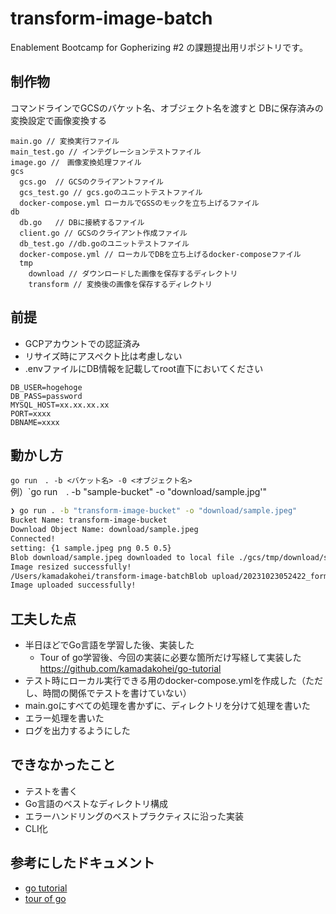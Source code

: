 # transform-image-batch

Enablement Bootcamp for Gopherizing #2 の課題提出用リポジトリです。

## 制作物
コマンドラインでGCSのバケット名、オブジェクト名を渡すと
DBに保存済みの変換設定で画像変換する


```text
main.go // 変換実行ファイル
main_test.go // インテグレーションテストファイル
image.go //　画像変換処理ファイル
gcs
  gcs.go  // GCSのクライアントファイル
  gcs_test.go // gcs.goのユニットテストファイル
  docker-compose.yml ローカルでGSSのモックを立ち上げるファイル
db
  db.go   // DBに接続するファイル
  client.go // GCSのクライアント作成ファイル
  db_test.go //db.goのユニットテストファイル
  docker-compose.yml // ローカルでDBを立ち上げるdocker-composeファイル
  tmp 
    download // ダウンロードした画像を保存するディレクトリ
    transform // 変換後の画像を保存するディレクトリ
```

## 前提
- GCPアカウントでの認証済み
- リサイズ時にアスペクト比は考慮しない
- .envファイルにDB情報を記載してroot直下においてください

```
DB_USER=hogehoge
DB_PASS=password
MYSQL_HOST=xx.xx.xx.xx
PORT=xxxx
DBNAME=xxxx
```


## 動かし方
`go run　. -b <バケット名> -0 <オブジェクト名>`  
例）`go run　. -b "sample-bucket" -o "download/sample.jpg'"

```bash                                                                             4s   05:22:47 
❯ go run . -b "transform-image-bucket" -o "download/sample.jpeg"
Bucket Name: transform-image-bucket
Download Object Name: download/sample.jpeg
Connected!
setting: {1 sample.jpeg png 0.5 0.5}
Blob download/sample.jpeg downloaded to local file ./gcs/tmp/download/sample.jpeg
Image resized successfully!
/Users/kamadakohei/transform-image-batchBlob upload/20231023052422_formatted_resized_sample.jpeg uploaded.
Image uploaded successfully!
```


## 工夫した点
- 半日ほどでGo言語を学習した後、実装した
  - Tour of go学習後、今回の実装に必要な箇所だけ写経して実装した
    https://github.com/kamadakohei/go-tutorial
- テスト時にローカル実行できる用のdocker-compose.ymlを作成した（ただし、時間の関係でテストを書けていない）
- main.goにすべての処理を書かずに、ディレクトリを分けて処理を書いた
- エラー処理を書いた
- ログを出力するようにした

## できなかったこと
- テストを書く
- Go言語のベストなディレクトリ構成
- エラーハンドリングのベストプラクティスに沿った実装
- CLI化

## 参考にしたドキュメント
- [go tutorial](https://go.dev/doc/tutorial/)
- [tour of go](https://go.dev/tour/list)
